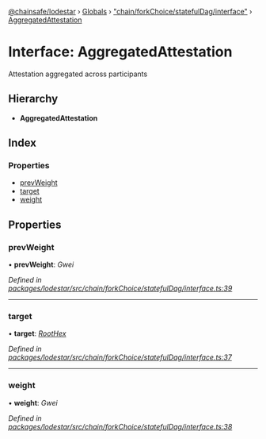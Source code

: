 [@chainsafe/lodestar](../README.md) › [Globals](../globals.md) › ["chain/forkChoice/statefulDag/interface"](../modules/_chain_forkchoice_statefuldag_interface_.md) › [AggregatedAttestation](_chain_forkchoice_statefuldag_interface_.aggregatedattestation.md)

# Interface: AggregatedAttestation

Attestation aggregated across participants

## Hierarchy

* **AggregatedAttestation**

## Index

### Properties

* [prevWeight](_chain_forkchoice_statefuldag_interface_.aggregatedattestation.md#prevweight)
* [target](_chain_forkchoice_statefuldag_interface_.aggregatedattestation.md#target)
* [weight](_chain_forkchoice_statefuldag_interface_.aggregatedattestation.md#weight)

## Properties

###  prevWeight

• **prevWeight**: *Gwei*

*Defined in [packages/lodestar/src/chain/forkChoice/statefulDag/interface.ts:39](https://github.com/ChainSafe/lodestar/blob/eb468c79c/packages/lodestar/src/chain/forkChoice/statefulDag/interface.ts#L39)*

___

###  target

• **target**: *[RootHex](../modules/_chain_forkchoice_statefuldag_interface_.md#roothex)*

*Defined in [packages/lodestar/src/chain/forkChoice/statefulDag/interface.ts:37](https://github.com/ChainSafe/lodestar/blob/eb468c79c/packages/lodestar/src/chain/forkChoice/statefulDag/interface.ts#L37)*

___

###  weight

• **weight**: *Gwei*

*Defined in [packages/lodestar/src/chain/forkChoice/statefulDag/interface.ts:38](https://github.com/ChainSafe/lodestar/blob/eb468c79c/packages/lodestar/src/chain/forkChoice/statefulDag/interface.ts#L38)*
